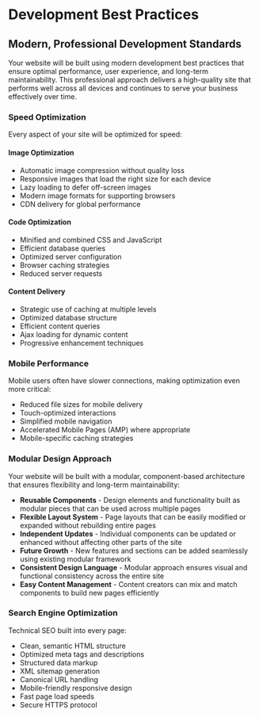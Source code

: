 # Development Best Practices

## Modern, Professional Development Standards

Your website will be built using modern development best practices that ensure optimal performance, user experience, and long-term maintainability. This professional approach delivers a high-quality site that performs well across all devices and continues to serve your business effectively over time.

### Speed Optimization

Every aspect of your site will be optimized for speed:

#### Image Optimization
- Automatic image compression without quality loss
- Responsive images that load the right size for each device
- Lazy loading to defer off-screen images
- Modern image formats for supporting browsers
- CDN delivery for global performance

#### Code Optimization
- Minified and combined CSS and JavaScript
- Efficient database queries
- Optimized server configuration
- Browser caching strategies
- Reduced server requests

#### Content Delivery
- Strategic use of caching at multiple levels
- Optimized database structure
- Efficient content queries
- Ajax loading for dynamic content
- Progressive enhancement techniques

### Mobile Performance

Mobile users often have slower connections, making optimization even more critical:

- Reduced file sizes for mobile delivery
- Touch-optimized interactions
- Simplified mobile navigation
- Accelerated Mobile Pages (AMP) where appropriate
- Mobile-specific caching strategies

### Modular Design Approach

Your website will be built with a modular, component-based architecture that ensures flexibility and long-term maintainability:

- **Reusable Components** - Design elements and functionality built as modular pieces that can be used across multiple pages
- **Flexible Layout System** - Page layouts that can be easily modified or expanded without rebuilding entire pages
- **Independent Updates** - Individual components can be updated or enhanced without affecting other parts of the site
- **Future Growth** - New features and sections can be added seamlessly using existing modular framework
- **Consistent Design Language** - Modular approach ensures visual and functional consistency across the entire site
- **Easy Content Management** - Content creators can mix and match components to build new pages efficiently

### Search Engine Optimization

Technical SEO built into every page:

- Clean, semantic HTML structure
- Optimized meta tags and descriptions
- Structured data markup
- XML sitemap generation
- Canonical URL handling
- Mobile-friendly responsive design
- Fast page load speeds
- Secure HTTPS protocol
